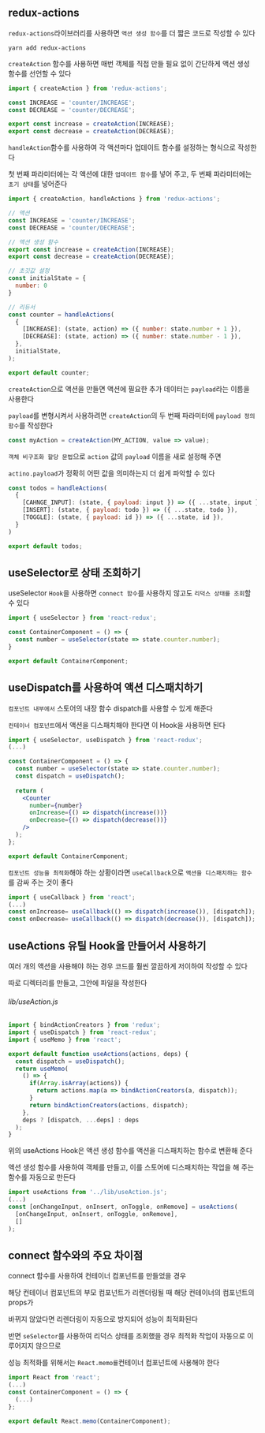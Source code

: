 ## redux-actions
  
`redux-actions`라이브러리를 사용하면 `액션 생성 함수`를 더 짧은 코드로 작성할 수 있다  
  
```
yarn add redux-actions
```
  
`createAction` 함수를 사용하면 매번 객체를 직접 만들 필요 없이 간단하게 액션 생성 함수를 선언할 수 있다  
  
```jsx
import { createAction } from 'redux-actions';

const INCREASE = 'counter/INCREASE';
const DECREASE = 'counter/DECREASE';

export const increase = createAction(INCREASE);
export const decrease = createAction(DECREASE);
```
  
`handleAction`함수를 사용하여 각 액션마다 업데이트 함수를 설정하는 형식으로 작성한다  
  
첫 번째 파라미터에는 각 액션에 대한 `업데이트 함수`를 넣어 주고, 두 번째 파라미터에는 `초기 상태`를 넣어준다  
  
```jsx
import { createAction, handleActions } from 'redux-actions';

// 액션
const INCREASE = 'counter/INCREASE';
const DECREASE = 'counter/DECREASE';

// 액션 생성 함수
export const increase = createAction(INCREASE);
export const decrease = createAction(DECREASE);

// 초깃값 설정
const initialState = {
  number: 0
}

// 리듀서
const counter = handleActions(
  {
    [INCREASE]: (state, action) => ({ number: state.number + 1 }),
    [DECREASE]: (state, action) => ({ number: state.number - 1 }),
  },
  initialState,
);

export default counter;
```
  
`createAction`으로 액션을 만들면 액션에 필요한 추가 데이터는 `payload`라는 이름을 사용한다  
  
`payload`를 변형시켜서 사용하려면 `createAction`의 두 번째 파라미터에 `payload 정의 함수`를 작성한다  
  
```jsx
const myAction = createAction(MY_ACTION, value => value);
```
  
`객체 비구조화 할당 문법`으로 `action` 값의 `payload` 이름을 새로 설정해 주면  
  
`actino.payload`가 정확히 어떤 값을 의미하는지 더 쉽게 파악할 수 있다  
  
```jsx
const todos = handleActions(
  {
    [CAHNGE_INPUT]: (state, { payload: input }) => ({ ...state, input }),
    [INSERT]: (state, { payload: todo }) => ({ ...state, todo }),
    [TOGGLE]: (state, { payload: id }) => ({ ...state, id }),
  }
)

export default todos;
```  
  
## useSelector로 상태 조회하기
  
useSelector `Hook`을 사용하면 `connect 함수`를 사용하지 않고도 `리덕스 상태를 조회`할 수 있다  
  
```jsx
import { useSelector } from 'react-redux';

const ContainerComponent = () => {
  const number = useSelector(state => state.counter.number);
}

export default ContainerComponent;
```
  
## useDispatch를 사용하여 액션 디스패치하기
  
`컴포넌트 내부에서` 스토어의 내장 함수 dispatch를 사용할 수 있게 해준다  
  
`컨테이너 컴포넌트`에서 액션을 디스패치해야 한다면 이 Hook을 사용하면 된다  
  
```jsx
import { useSelector, useDispatch } from 'react-redux';
(...)

const ContainerComponent = () => {
  const number = useSelector(state => state.counter.number);
  const dispatch = useDispatch();
  
  return (
    <Counter 
      number={number}
      onIncrease={() => dispatch(increase())}
      onDecrease={() => dispatch(decrease())}
    />
  );
};

export default ContainerComponent;
```

`컴포넌트 성능을 최적화`해야 하는 상황이라면 `useCallback`으로 `액션을 디스패치하는 함수`를 감싸 주는 것이 좋다  
  
```jsx
import { useCallback } from 'react';
(...)
const onIncrease= useCallback(() => dispatch(increase()), [dispatch]); 
const onDecrease= useCallback(() => dispatch(decrease()), [dispatch]); 
```
  
## useActions 유틸 Hook을 만들어서 사용하기
  
여러 개의 액션을 사용해야 하는 경우 코드를 훨씬 깔끔하게 저이하여 작성할 수 있다  
  
따로 디렉터리를 만들고, 그안에 파일을 작성한다  
  
###### lib/useAction.js
```jsx
import { bindActionCreators } from 'redux';
import { useDispatch } from 'react-redux';
import { useMemo } from 'react';

export default function useActions(actions, deps) {
  const dispatch = useDispatch();
  return useMemo(
    () => {
      if(Array.isArray(actions)) {
        return actions.map(a => bindActionCreators(a, dispatch));
      }
      return bindActionCreators(actions, dispatch);
    },
    deps ? [dispatch, ...deps] : deps
  );
}
```
  
위의 useActions Hook은 액션 생성 함수를 액션을 디스패치하는 함수로 변환해 준다  
  
액션 생성 함수를 사용하여 객체를 만들고, 이를 스토어에 디스패치하는 작업을 해 주는 함수를 자동으로 만든다  
  
```jsx
import useActions from '../lib/useAction.js';
(...)
const [onChangeInput, onInsert, onToggle, onRemove] = useActions(
  [onChangeInput, onInsert, onToggle, onRemove],
  []
);
```
  
## connect 함수와의 주요 차이점
  
connect 함수를 사용하여 컨테이너 컴포넌트를 만들었을 경우  
  
해당 컨테이너 컴포넌트의 부모 컴포넌트가 리렌더링될 때 해당 컨테이너의 컴포넌트의 props가  
  
바뀌지 않았다면 리렌더링이 자동으로 방지되어 성능이 최적화된다  
  
반면 `seSelector`를 사용하여 리덕스 상태를 조회했을 경우 최적화 작업이 자동으로 이루어지지 않으므로  
  
성능 최적화를 위해서는 `React.memo를`컨테이너 컴포넌트에 사용해야 한다  
  
```jsx
import React from 'react';
(...)
const ContainerComponent = () => {
  (...)
};

export default React.memo(ContainerComponent);
```
